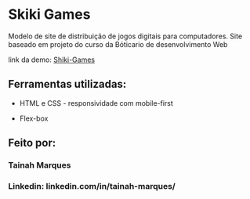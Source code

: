# Skiki Games
Modelo de site de distribuição de jogos digitais para computadores.
Site baseado em projeto do curso da Bóticario de desenvolvimento Web

link da demo: [Shiki-Games](https://shiki-games.vercel.app)

## Ferramentas utilizadas:

- HTML e CSS - responsividade com mobile-first

- Flex-box

## Feito por:

### Tainah Marques

### Linkedin: linkedin.com/in/tainah-marques/
